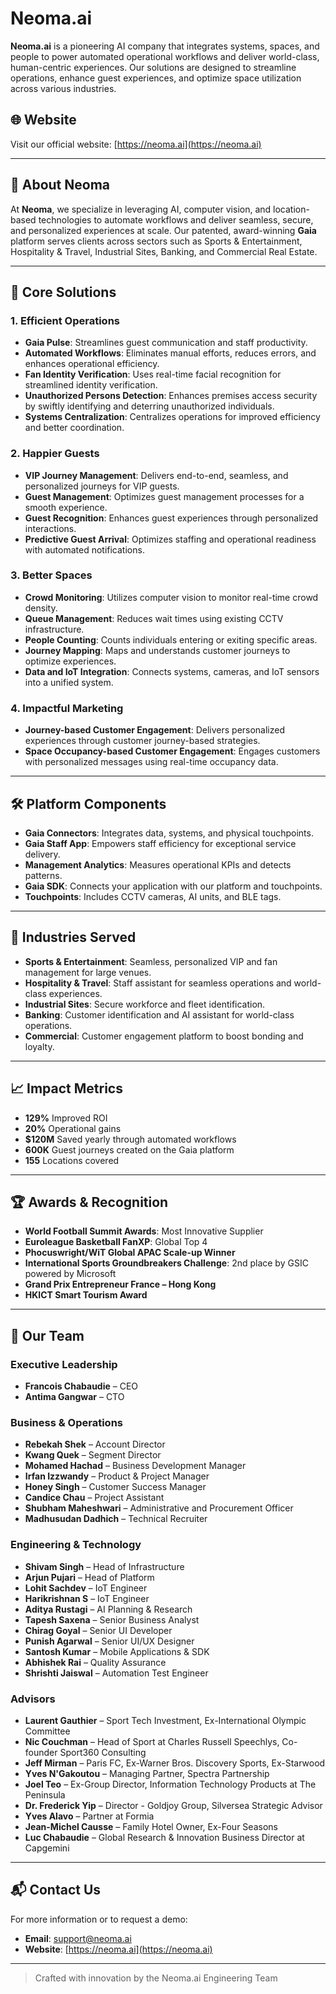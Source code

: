 # Neoma.ai

**Neoma.ai** is a pioneering AI company that integrates systems, spaces, and people to power automated operational workflows and deliver world-class, human-centric experiences. Our solutions are designed to streamline operations, enhance guest experiences, and optimize space utilization across various industries.

## 🌐 Website

Visit our official website: [https://neoma.ai](https://neoma.ai)

---

## 🚀 About Neoma

At **Neoma**, we specialize in leveraging AI, computer vision, and location-based technologies to automate workflows and deliver seamless, secure, and personalized experiences at scale. Our patented, award-winning **Gaia** platform serves clients across sectors such as Sports & Entertainment, Hospitality & Travel, Industrial Sites, Banking, and Commercial Real Estate.

---

## 🧠 Core Solutions

### 1. **Efficient Operations**
- **Gaia Pulse**: Streamlines guest communication and staff productivity.
- **Automated Workflows**: Eliminates manual efforts, reduces errors, and enhances operational efficiency.
- **Fan Identity Verification**: Uses real-time facial recognition for streamlined identity verification.
- **Unauthorized Persons Detection**: Enhances premises access security by swiftly identifying and deterring unauthorized individuals.
- **Systems Centralization**: Centralizes operations for improved efficiency and better coordination.

### 2. **Happier Guests**
- **VIP Journey Management**: Delivers end-to-end, seamless, and personalized journeys for VIP guests.
- **Guest Management**: Optimizes guest management processes for a smooth experience.
- **Guest Recognition**: Enhances guest experiences through personalized interactions.
- **Predictive Guest Arrival**: Optimizes staffing and operational readiness with automated notifications.

### 3. **Better Spaces**
- **Crowd Monitoring**: Utilizes computer vision to monitor real-time crowd density.
- **Queue Management**: Reduces wait times using existing CCTV infrastructure.
- **People Counting**: Counts individuals entering or exiting specific areas.
- **Journey Mapping**: Maps and understands customer journeys to optimize experiences.
- **Data and IoT Integration**: Connects systems, cameras, and IoT sensors into a unified system.

### 4. **Impactful Marketing**
- **Journey-based Customer Engagement**: Delivers personalized experiences through customer journey-based strategies.
- **Space Occupancy-based Customer Engagement**: Engages customers with personalized messages using real-time occupancy data.

---

## 🛠️ Platform Components

- **Gaia Connectors**: Integrates data, systems, and physical touchpoints.
- **Gaia Staff App**: Empowers staff efficiency for exceptional service delivery.
- **Management Analytics**: Measures operational KPIs and detects patterns.
- **Gaia SDK**: Connects your application with our platform and touchpoints.
- **Touchpoints**: Includes CCTV cameras, AI units, and BLE tags.

---

## 🏢 Industries Served

- **Sports & Entertainment**: Seamless, personalized VIP and fan management for large venues.
- **Hospitality & Travel**: Staff assistant for seamless operations and world-class experiences.
- **Industrial Sites**: Secure workforce and fleet identification.
- **Banking**: Customer identification and AI assistant for world-class operations.
- **Commercial**: Customer engagement platform to boost bonding and loyalty.

---

## 📈 Impact Metrics

- **129%** Improved ROI
- **20%** Operational gains
- **$120M** Saved yearly through automated workflows
- **600K** Guest journeys created on the Gaia platform
- **155** Locations covered

---

## 🏆 Awards & Recognition

- **World Football Summit Awards**: Most Innovative Supplier
- **Euroleague Basketball FanXP**: Global Top 4
- **Phocuswright/WiT Global APAC Scale-up Winner**
- **International Sports Groundbreakers Challenge**: 2nd place by GSIC powered by Microsoft
- **Grand Prix Entrepreneur France – Hong Kong**
- **HKICT Smart Tourism Award**

---

## 👥 Our Team

### Executive Leadership
- **Francois Chabaudie** – CEO
- **Antima Gangwar** – CTO

### Business & Operations
- **Rebekah Shek** – Account Director
- **Kwang Quek** – Segment Director
- **Mohamed Hachad** – Business Development Manager
- **Irfan Izzwandy** – Product & Project Manager
- **Honey Singh** – Customer Success Manager
- **Candice Chau** – Project Assistant
- **Shubham Maheshwari** – Administrative and Procurement Officer
- **Madhusudan Dadhich** – Technical Recruiter

### Engineering & Technology
- **Shivam Singh** – Head of Infrastructure
- **Arjun Pujari** – Head of Platform
- **Lohit Sachdev** – IoT Engineer
- **Harikrishnan S** – IoT Engineer
- **Aditya Rustagi** – AI Planning & Research
- **Tapesh Saxena** – Senior Business Analyst
- **Chirag Goyal** – Senior UI Developer
- **Punish Agarwal** – Senior UI/UX Designer
- **Santosh Kumar** – Mobile Applications & SDK
- **Abhishek Rai** – Quality Assurance
- **Shrishti Jaiswal** – Automation Test Engineer

### Advisors
- **Laurent Gauthier** – Sport Tech Investment, Ex-International Olympic Committee
- **Nic Couchman** – Head of Sport at Charles Russell Speechlys, Co-founder Sport360 Consulting
- **Jeff Mirman** – Paris FC, Ex-Warner Bros. Discovery Sports, Ex-Starwood
- **Yves N'Gakoutou** – Managing Partner, Spectra Partnership
- **Joel Teo** – Ex-Group Director, Information Technology Products at The Peninsula
- **Dr. Frederick Yip** – Director - Goldjoy Group, Silversea Strategic Advisor
- **Yves Alavo** – Partner at Formia
- **Jean-Michel Causse** – Family Hotel Owner, Ex-Four Seasons
- **Luc Chabaudie** – Global Research & Innovation Business Director at Capgemini

---

## 📬 Contact Us

For more information or to request a demo:

- **Email**: [support@neoma.ai](mailto:support@neoma.ai)
- **Website**: [https://neoma.ai](https://neoma.ai)

---

> Crafted with innovation by the Neoma.ai Engineering Team
